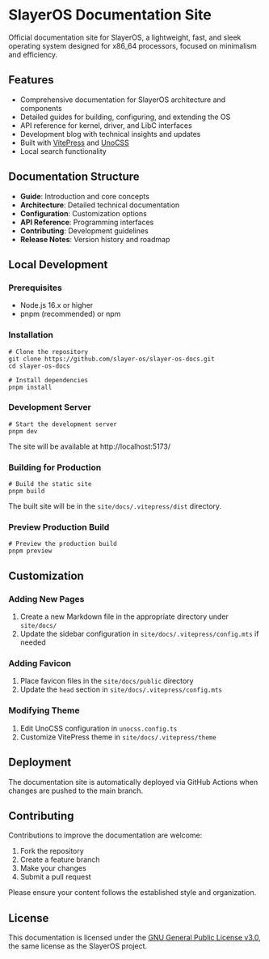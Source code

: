 # SlayerOS Documentation Site

Official documentation site for SlayerOS, a lightweight, fast, and sleek operating system designed for x86_64 processors, focused on minimalism and efficiency.

## Features

* Comprehensive documentation for SlayerOS architecture and components
* Detailed guides for building, configuring, and extending the OS
* API reference for kernel, driver, and LibC interfaces
* Development blog with technical insights and updates
* Built with [VitePress](https://vitepress.dev/) and [UnoCSS](https://github.com/unocss/unocss)
* Local search functionality

## Documentation Structure

* **Guide**: Introduction and core concepts
* **Architecture**: Detailed technical documentation
* **Configuration**: Customization options
* **API Reference**: Programming interfaces
* **Contributing**: Development guidelines
* **Release Notes**: Version history and roadmap

## Local Development

### Prerequisites

* Node.js 16.x or higher
* pnpm (recommended) or npm

### Installation

```shell
# Clone the repository
git clone https://github.com/slayer-os/slayer-os-docs.git
cd slayer-os-docs

# Install dependencies
pnpm install
```

### Development Server

```shell
# Start the development server
pnpm dev
```

The site will be available at http://localhost:5173/

### Building for Production

```shell
# Build the static site
pnpm build
```

The built site will be in the `site/docs/.vitepress/dist` directory.

### Preview Production Build

```shell
# Preview the production build
pnpm preview
```

## Customization

### Adding New Pages

1. Create a new Markdown file in the appropriate directory under `site/docs/`
2. Update the sidebar configuration in `site/docs/.vitepress/config.mts` if needed

### Adding Favicon

1. Place favicon files in the `site/docs/public` directory
2. Update the `head` section in `site/docs/.vitepress/config.mts`

### Modifying Theme

1. Edit UnoCSS configuration in `unocss.config.ts`
2. Customize VitePress theme in `site/docs/.vitepress/theme`

## Deployment

The documentation site is automatically deployed via GitHub Actions when changes are pushed to the main branch.

## Contributing

Contributions to improve the documentation are welcome:

1. Fork the repository
2. Create a feature branch
3. Make your changes
4. Submit a pull request

Please ensure your content follows the established style and organization.

## License

This documentation is licensed under the [GNU General Public License v3.0](https://github.com/slayer-os/SlayerOS/blob/main/LICENSE), the same license as the SlayerOS project.
